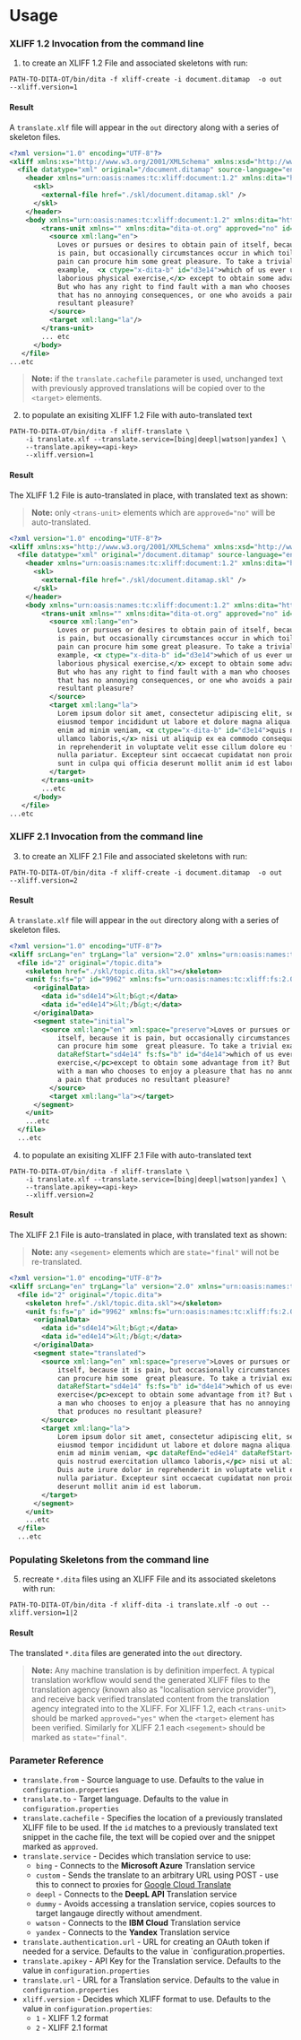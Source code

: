 <h1>Usage</h1>

### XLIFF 1.2 Invocation from the command line

1.  to create an XLIFF 1.2 File and associated skeletons with run:

```console
PATH-TO-DITA-OT/bin/dita -f xliff-create -i document.ditamap  -o out  --xliff.version=1
```

<h4>Result</h4>

A `translate.xlf` file will appear in the `out` directory along with a series of skeleton files.

```xml
<?xml version="1.0" encoding="UTF-8"?>
<xliff xmlns:xs="http://www.w3.org/2001/XMLSchema" xmlns:xsd="http://www.w3.org/2001/XMLSchema" xmlns:xsi="http://www.w3.org/2001/XMLSchema-instance" xmlns:xsl="http://www.w3.org/1999/XSL/Transform">
  <file datatype="xml" original="/document.ditamap" source-language="en" target-language="es">
    <header xmlns="urn:oasis:names:tc:xliff:document:1.2" xmlns:dita="http://www.dita-ot.org">
      <skl>
        <external-file href="./skl/document.ditamap.skl" />
      </skl>
    </header>
    <body xmlns="urn:oasis:names:tc:xliff:document:1.2" xmlns:dita="http://www.dita-ot.org">
        <trans-unit xmlns="" xmlns:dita="dita-ot.org" approved="no" id="42094" xml:space="preserve">
          <source xml:lang="en">
            Loves or pursues or desires to obtain pain of itself, because it
            is pain, but occasionally circumstances occur in which toil and
            pain can procure him some great pleasure. To take a trivial
            example,  <x ctype="x-dita-b" id="d3e14">which of us ever undertakes
            laborious physical exercise,</x> except to obtain some advantage from it?
            But who has any right to find fault with a man who chooses to enjoy a pleasure
            that has no annoying consequences, or one who avoids a pain that produces no
            resultant pleasure?
          </source>
          <target xml:lang="la"/>
        </trans-unit>
        ... etc
      </body>
   </file>
...etc
```

> **Note:** if the `translate.cachefile` parameter is used, unchanged text with previously approved translations will be
> copied over to the `<target>` elements.

2.  to populate an exisiting XLIFF 1.2 File with auto-translated text

```console
PATH-TO-DITA-OT/bin/dita -f xliff-translate \
    -i translate.xlf --translate.service=[bing|deepl|watson|yandex] \
    --translate.apikey=<api-key>
    --xliff.version=1
```

<h4>Result</h4>

The XLIFF 1.2 File is auto-translated in place, with translated text as shown:

> **Note:** only `<trans-unit>` elements which are `approved="no"` will be auto-translated.

```xml
<?xml version="1.0" encoding="UTF-8"?>
<xliff xmlns:xs="http://www.w3.org/2001/XMLSchema" xmlns:xsd="http://www.w3.org/2001/XMLSchema" xmlns:xsi="http://www.w3.org/2001/XMLSchema-instance" xmlns:xsl="http://www.w3.org/1999/XSL/Transform">
  <file datatype="xml" original="/document.ditamap" source-language="en" target-language="es">
    <header xmlns="urn:oasis:names:tc:xliff:document:1.2" xmlns:dita="http://www.dita-ot.org">
      <skl>
        <external-file href="./skl/document.ditamap.skl" />
      </skl>
    </header>
    <body xmlns="urn:oasis:names:tc:xliff:document:1.2" xmlns:dita="http://www.dita-ot.org">
        <trans-unit xmlns="" xmlns:dita="dita-ot.org" approved="no" id="42094" xml:space="preserve">
          <source xml:lang="en">
            Loves or pursues or desires to obtain pain of itself, because it
            is pain, but occasionally circumstances occur in which toil and
            pain can procure him some great pleasure. To take a trivial
            example, <x ctype="x-dita-b" id="d3e14">which of us ever undertakes
            laborious physical exercise,</x> except to obtain some advantage from it?
            But who has any right to find fault with a man who chooses to enjoy a pleasure
            that has no annoying consequences, or one who avoids a pain that produces no
            resultant pleasure?
          </source>
          <target xml:lang="la">
            Lorem ipsum dolor sit amet, consectetur adipiscing elit, sed do
            eiusmod tempor incididunt ut labore et dolore magna aliqua. Ut
            enim ad minim veniam, <x ctype="x-dita-b" id="d3e14">quis nostrud exercitation
            ullamco laboris,</x> nisi ut aliquip ex ea commodo consequat. Duis aute irure dolor
            in reprehenderit in voluptate velit esse cillum dolore eu fugiat
            nulla pariatur. Excepteur sint occaecat cupidatat non proident,
            sunt in culpa qui officia deserunt mollit anim id est laborum.
          </target>
        </trans-unit>
        ...etc
      </body>
   </file>
...etc
```

### XLIFF 2.1 Invocation from the command line

3.  to create an XLIFF 2.1 File and associated skeletons with run:

```console
PATH-TO-DITA-OT/bin/dita -f xliff-create -i document.ditamap  -o out  --xliff.version=2
```

<h4>Result</h4>

A `translate.xlf` file will appear in the `out` directory along with a series of skeleton files.

```xml
<?xml version="1.0" encoding="UTF-8"?>
<xliff srcLang="en" trgLang="la" version="2.0" xmlns="urn:oasis:names:tc:xliff:document:2.0">
  <file id="2" original="/topic.dita">
    <skeleton href="./skl/topic.dita.skl"></skeleton>
    <unit fs:fs="p" id="9962" xmlns:fs="urn:oasis:names:tc:xliff:fs:2.0">
      <originalData>
        <data id="sd4e14">&lt;b&gt;</data>
        <data id="ed4e14">&lt;/b&gt;</data>
      </originalData>
      <segment state="initial">
        <source xml:lang="en" xml:space="preserve">Loves or pursues or desires to obtain pain of
            itself, because it is pain, but occasionally circumstances occur in which toil and pain
            can procure him some  great pleasure. To take a trivial example, <pc dataRefEnd="ed4e14"
            dataRefStart="sd4e14" fs:fs="b" id="d4e14">which of us ever undertakes laborious physical
            exercise,</pc>except to obtain some advantage from it? But who has any right to find fault
            with a man who chooses to enjoy a pleasure that has no annoying consequences, or one who avoids
            a pain that produces no resultant pleasure?
          </source>
          <target xml:lang="la"></target>
      </segment>
    </unit>
    ...etc
  </file>
  ...etc
```

4.  to populate an exisiting XLIFF 2.1 File with auto-translated text

```console
PATH-TO-DITA-OT/bin/dita -f xliff-translate \
    -i translate.xlf --translate.service=[bing|deepl|watson|yandex] \
    --translate.apikey=<api-key>
    --xliff.version=2
```

<h4>Result</h4>

The XLIFF 2.1 File is auto-translated in place, with translated text as shown:

> **Note:** any `<segement>` elements which are `state="final"` will not be re-translated.

```xml
<?xml version="1.0" encoding="UTF-8"?>
<xliff srcLang="en" trgLang="la" version="2.0" xmlns="urn:oasis:names:tc:xliff:document:2.0">
  <file id="2" original="/topic.dita">
    <skeleton href="./skl/topic.dita.skl"></skeleton>
    <unit fs:fs="p" id="9962" xmlns:fs="urn:oasis:names:tc:xliff:fs:2.0">
      <originalData>
        <data id="sd4e14">&lt;b&gt;</data>
        <data id="ed4e14">&lt;/b&gt;</data>
      </originalData>
      <segment state="translated">
        <source xml:lang="en" xml:space="preserve">Loves or pursues or desires to obtain pain of
            itself, because it is pain, but occasionally circumstances occur in which toil and pain
            can procure him some  great pleasure. To take a trivial example, <pc dataRefEnd="ed4e14"
            dataRefStart="sd4e14" fs:fs="b" id="d4e14">which of us ever undertakes laborious physical
            exercise</pc>except to obtain some advantage from it? But who has any right to find fault with
            a man who chooses to enjoy a pleasure that has no annoying consequences, or one who avoids a pain
            that produces no resultant pleasure?
        </source>
        <target xml:lang="la">
            Lorem ipsum dolor sit amet, consectetur adipiscing elit, sed do
            eiusmod tempor incididunt ut labore et dolore magna aliqua. Ut
            enim ad minim veniam, <pc dataRefEnd="ed4e14" dataRefStart="sd4e14" fs:fs="b" id="d4e14">
            quis nostrud exercitation ullamco laboris,</pc> nisi ut aliquip ex ea commodo consequat.
            Duis aute irure dolor in reprehenderit in voluptate velit esse cillum dolore eu fugiat
            nulla pariatur. Excepteur sint occaecat cupidatat non proident, sunt in culpa qui officia
            deserunt mollit anim id est laborum.
        </target>
      </segment>
    </unit>
    ...etc
  </file>
  ...etc
```

### Populating Skeletons from the command line

5.  recreate `*.dita` files using an XLIFF File and its associated skeletons with run:

```console
PATH-TO-DITA-OT/bin/dita -f xliff-dita -i translate.xlf -o out --xliff.version=1|2
```

#### Result

The translated `*.dita` files are generated into the `out` directory.

> **Note:** Any machine translation is by definition imperfect. A typical translation workflow would send the generated
> XLIFF files to the translation agency (known also as "localisation service provider"), and receive back verified
> translated content from the translation agency integrated into to the XLIFF. For XLIFF 1.2, each `<trans-unit>` should
> be marked `approved="yes"` when the `<target>` element has been verified. Similarly for XLIFF 2.1 each `<segement>`
> should be marked as `state="final"`.

### Parameter Reference

-   `translate.from` - Source language to use. Defaults to the value in `configuration.properties`
-   `translate.to` - Target language. Defaults to the value in `configuration.properties`
-   `translate.cachefile` - Specifies the location of a previously translated XLIFF file to be used. If the `id` matches
    to a previously translated text snippet in the cache file, the text will be copied over and the snippet marked as
    `approved`.
-   `translate.service` - Decides which translation service to use:
    -   `bing` - Connects to the **Microsoft Azure** Translation service
    -   `custom` - Sends the translate to an arbitrary URL using POST - use this to connect to proxies for
        [Google Cloud Translate](https://cloud.google.com/translate/)
    -   `deepl` - Connects to the **DeepL API** Translation service
    -   `dummy` - Avoids accessing a translation service, copies sources to target langauge directly without amendment.
    -   `watson` - Connects to the **IBM Cloud** Translation service
    -   `yandex` - Connects to the **Yandex** Translation service
-   `translate.authentication.url` - URL for creating an OAuth token if needed for a service. Defaults to the value in
    `configuration.properties.
-   `translate.apikey` - API Key for the Translation service. Defaults to the value in `configuration.properties`
-   `translate.url` - URL for a Translation service. Defaults to the value in `configuration.properties`
-   `xliff.version` - Decides which XLIFF format to use. Defaults to the value in `configuration.properties`:
    -   `1` - XLIFF 1.2 format
    -   `2` - XLIFF 2.1 format
